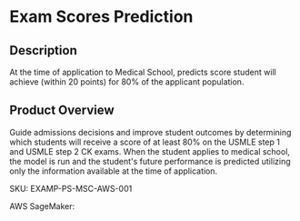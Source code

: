 # Exam Scores Prediction

## Description
At the time of application to Medical School, predicts score student will achieve (within 20 points) for 80% of the applicant population. 

## Product Overview
Guide admissions decisions and improve student outcomes by determining which students will receive a score of at least 80% on the USMLE step 1 and USMLE step 2 CK exams. When the student applies to medical school, the model is run and the student's future performance is predicted utilizing only the information available at the time of application. 

SKU: EXAMP-PS-MSC-AWS-001

AWS SageMaker: 
